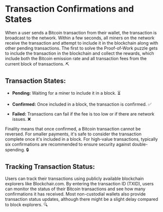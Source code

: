 # Transaction Confirmations and States 

When a user sends a Bitcoin transaction from their wallet, the transaction is broadcast to the network. Within a few seconds, all miners on the network receive the transaction and attempt to include it in the blockchain along with other pending transactions. The first to solve the Proof-of-Work puzzle gets to include the transaction in the blockchain and collect the rewards, which include both the Bitcoin emission rate and all transaction fees from the current block of transactions. ⛏️

## Transaction States:

- **Pending:** Waiting for a miner to include it in a block. ⏳


- **Confirmed:** Once included in a block, the transaction is confirmed. ✅


- **Failed:** Transactions can fail if the fee is too low or if there are network issues. ❌

Finality means that once confirmed, a Bitcoin transaction cannot be reversed. For smaller payments, it's safe to consider the transaction complete once it's included in a block. For high-value transactions, typically six confirmations are recommended to ensure security against double-spending. 🔒

## Tracking Transaction Status:

Users can track their transactions using publicly available blockchain explorers like Blockchair.com. By entering the transaction ID (TXID), users can monitor the status of their Bitcoin transactions and see how many confirmations it has received. Most non-custodial wallets also provide transaction status updates, although there might be a slight delay compared to block explorers. 🔍

